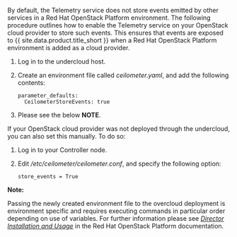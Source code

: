 By default, the Telemetry service does not store events emitted by other services in a Red Hat
OpenStack Platform environment. The following procedure outlines how to enable the Telemetry
service on your OpenStack cloud provider to store such events. This ensures that events are exposed
to {{ site.data.product.title_short }} when a Red Hat OpenStack Platform environment is added as a
cloud provider.

1.  Log in to the undercloud host.

2.  Create an environment file called *ceilometer.yaml*, and add the following contents:

        parameter_defaults:
          CeilometerStoreEvents: true

3.  Please see the below **NOTE**.

If your OpenStack cloud provider was not deployed through the undercloud, you can also set this
manually. To do so:

1.  Log in to your Controller node.

2.  Edit */etc/ceilometer/ceilometer.conf*, and specify the following
    option:

        store_events = True

**Note:**

Passing the newly created environment file to the overcloud deployment is environment specific and
requires executing commands in particular order depending on use of variables. For further
information please see
[*Director Installation and Usage*](https://access.redhat.com/documentation/en-us/red_hat_openstack_platform/11/html/director_installation_and_usage/) in the Red Hat OpenStack Platform documentation.
